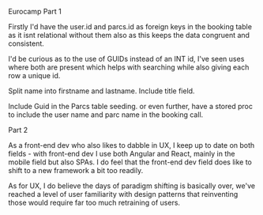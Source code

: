 Eurocamp Part 1

Firstly I'd have the user.id and parcs.id as foreign keys in the booking table as it isnt relational without them also as this keeps the data congruent and consistent.

I'd be curious as to the use of GUIDs instead of an INT id, I've seen uses where both are present which helps with searching while also giving each row a unique id.

Split name into firstname and lastname. Include title field.

Include Guid in the Parcs table seeding. or even further, have a stored proc to include the user name and parc name in the booking call.


Part 2

As a front-end dev who also likes to dabble in UX, I keep up to date on both fields - with front-end dev I use both Angular and React, mainly in the mobile field but also SPAs. I do feel that the front-end dev field does like to shift to a new framework a bit too readily.

As for UX, I do believe the days of paradigm shifting is basically over, we've reached a level of user familiarity with design patterns that reinventing those would require far too much retraining of users.